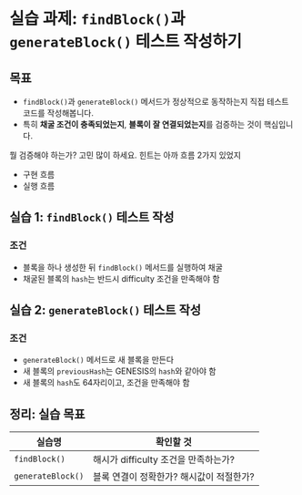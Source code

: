 # 실습 과제: `findBlock()`과 `generateBlock()` 테스트 작성하기

## 목표

- `findBlock()`과 `generateBlock()` 메서드가 정상적으로 동작하는지 직접 테스트 코드를 작성해봅니다.
- 특히 **채굴 조건이 충족되었는지**, **블록이 잘 연결되었는지**를 검증하는 것이 핵심입니다.

뭘 검증해야 하는가? 고민 많이 하세요.
힌트는 아까 흐름 2가지 있었지

- 구현 흐름
- 실행 흐름

## 실습 1: `findBlock()` 테스트 작성

### 조건

- 블록을 하나 생성한 뒤 `findBlock()` 메서드를 실행하여 채굴
- 채굴된 블록의 `hash`는 반드시 difficulty 조건을 만족해야 함

## 실습 2: `generateBlock()` 테스트 작성

### 조건

- `generateBlock()` 메서드로 새 블록을 만든다
- 새 블록의 `previousHash`는 GENESIS의 `hash`와 같아야 함
- 새 블록의 `hash`도 64자리이고, 조건을 만족해야 함

## 정리: 실습 목표

| 실습명            | 확인할 것                                |
| ----------------- | ---------------------------------------- |
| `findBlock()`     | 해시가 difficulty 조건을 만족하는가?     |
| `generateBlock()` | 블록 연결이 정확한가? 해시값이 적절한가? |
